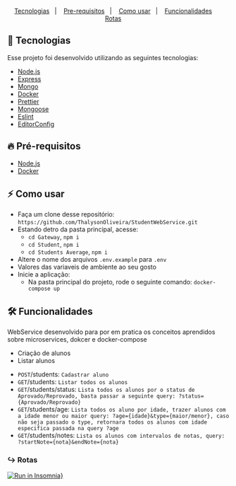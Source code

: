 <p align="center">
  <a href="#tecnologia">Tecnologias</a>&nbsp;&nbsp;&nbsp;|&nbsp;&nbsp;&nbsp;
  <a href="#pre-requisitos">Pre-requisitos</a>&nbsp;&nbsp;&nbsp;|&nbsp;&nbsp;&nbsp;
  <a href="#como-usar">Como usar</a>&nbsp;&nbsp;&nbsp;|&nbsp;&nbsp;&nbsp;
  <a href="#funcionalidades">Funcionalidades</a>&nbsp;&nbsp;&nbsp;&nbsp;&nbsp;&nbsp;
  <a href="#rotas">Rotas</a>&nbsp;&nbsp;&nbsp;&nbsp;&nbsp;&nbsp;
</p>

<a id="tecnologia"></a>
## 🚀 Tecnologias

Esse projeto foi desenvolvido utilizando as seguintes tecnologias:

- [Node.js](https://nodejs.org/en/)
- [Express](https://expressjs.com/pt-br/)
- [Mongo](https://www.mongodb.com/1)
- [Docker](https://www.docker.com/)
- [Prettier](https://prettier.io/)
- [Mongoose](https://mongoosejs.com/)
- [Eslint](https://eslint.org/)
- [EditorConfig](https://editorconfig.org/ )

<a id="pre-requisitos"></a>
## :fire: **Pré-requisitos**

- [Node.js](https://nodejs.org/en/)
- [Docker](https://www.docker.com/)


<a id="como-usar"></a>
## :zap: Como usar

- Faça um clone desse repositório: `https://github.com/ThalysonOliveira/StudentWebService.git`
- Estando detro da pasta principal, acesse: 
  - `cd Gateway`, `npm i`
  - `cd Student`, `npm i`
  - `cd Students Average`, `npm i`
- Altere o nome dos arquivos `.env.example` para `.env`
- Valores das variaveis de ambiente ao seu gosto
- Inicie a aplicação:
  - Na pasta principal do projeto, rode o seguinte comando: `docker-compose up`

<a id="funcionalidades"></a>
## 🛠️ Funcionalidades

WebService desenvolvido para por em pratica os conceitos aprendidos sobre microservices, dokcer e docker-compose
  - Criação de alunos
  - Listar alunos

<a id="rotas"></a>
- `POST`/students: `Cadastrar aluno`
- `GET`/students: `Listar todos os alunos`
- `GET`/students/status: `Lista todos os alunos por o status de Aprovado/Reprovado, basta passar a seguinte query: ?status={Aprovado/Reprovado}`
- `GET`/students/age: `Lista todos os aluno por idade, trazer alunos com a idade menor ou maior query: ?age={idade}&type={maior/menor}, caso não seja passado o type, retornara todos os alunos com idade especifica passada na query ?age`
- `GET`/students/notes: `Lista os alunos com intervalos de notas, query: ?startNote={nota}&endNote={nota}` 

### ↪︎ Rotas
[![Run in Insomnia}](https://insomnia.rest/images/run.svg)](https://insomnia.rest/run/?label=NodeJWT&uri=%7B%22_type%22%3A%22export%22%2C%22__export_format%22%3A4%2C%22__export_date%22%3A%222021-01-06T19%3A56%3A30.772Z%22%2C%22__export_source%22%3A%22insomnia.desktop.app%3Av2020.4.0%22%2C%22resources%22%3A%5B%7B%22_id%22%3A%22req_029f94abdced466297e6ef42b7585bb4%22%2C%22parentId%22%3A%22fld_d5ddda12530045aa9400cc5037c60c8a%22%2C%22modified%22%3A1609962243960%2C%22created%22%3A1609962193390%2C%22url%22%3A%22http%3A%2F%2Flocalhost%3A3333%2Fusers%22%2C%22name%22%3A%22ListUsers%22%2C%22description%22%3A%22%22%2C%22method%22%3A%22GET%22%2C%22body%22%3A%7B%7D%2C%22parameters%22%3A%5B%5D%2C%22headers%22%3A%5B%5D%2C%22authentication%22%3A%7B%22type%22%3A%22bearer%22%2C%22token%22%3A%22eyJhbGciOiJIUzI1NiIsInR5cCI6IkpXVCJ9.eyJpZCI6IjE0N2Q2MmMwLWM2MjYtNGY1OS04Mzc4LWNiMmFjZDE1NzA0YyIsImlhdCI6MTYwOTk2MjIyNCwiZXhwIjoxNjEwMDQ4NjI0fQ.PSKKVOvvpA4jszAbUShBK5EJV9P_ha1RVFZkvnnPOws%22%7D%2C%22metaSortKey%22%3A-1609962193390%2C%22isPrivate%22%3Afalse%2C%22settingStoreCookies%22%3Atrue%2C%22settingSendCookies%22%3Atrue%2C%22settingDisableRenderRequestBody%22%3Afalse%2C%22settingEncodeUrl%22%3Atrue%2C%22settingRebuildPath%22%3Atrue%2C%22settingFollowRedirects%22%3A%22global%22%2C%22_type%22%3A%22request%22%7D%2C%7B%22_id%22%3A%22fld_d5ddda12530045aa9400cc5037c60c8a%22%2C%22parentId%22%3A%22wrk_4f74f8762992462ca7475322ba3816bf%22%2C%22modified%22%3A1609956273210%2C%22created%22%3A1609956273210%2C%22name%22%3A%22NodeJWT%22%2C%22description%22%3A%22%22%2C%22environment%22%3A%7B%7D%2C%22environmentPropertyOrder%22%3Anull%2C%22metaSortKey%22%3A-1609956273210%2C%22_type%22%3A%22request_group%22%7D%2C%7B%22_id%22%3A%22wrk_4f74f8762992462ca7475322ba3816bf%22%2C%22parentId%22%3Anull%2C%22modified%22%3A1600458951062%2C%22created%22%3A1600458951062%2C%22name%22%3A%22Insomnia%22%2C%22description%22%3A%22%22%2C%22scope%22%3Anull%2C%22_type%22%3A%22workspace%22%7D%2C%7B%22_id%22%3A%22req_e01abfec32b34b19ba2618c6e009c470%22%2C%22parentId%22%3A%22fld_d5ddda12530045aa9400cc5037c60c8a%22%2C%22modified%22%3A1609960679111%2C%22created%22%3A1609960296144%2C%22url%22%3A%22http%3A%2F%2Flocalhost%3A3333%2Fauth%22%2C%22name%22%3A%22Auth%22%2C%22description%22%3A%22%22%2C%22method%22%3A%22POST%22%2C%22body%22%3A%7B%22mimeType%22%3A%22application%2Fjson%22%2C%22text%22%3A%22%7B%5Cn%5Ct%5C%22email%5C%22%3A%20%5C%22mateus%40gmail.com%5C%22%2C%5Cn%5Ct%5C%22password%5C%22%3A%20%5C%22123%5C%22%5Cn%7D%22%7D%2C%22parameters%22%3A%5B%5D%2C%22headers%22%3A%5B%7B%22name%22%3A%22Content-Type%22%2C%22value%22%3A%22application%2Fjson%22%2C%22id%22%3A%22pair_cc9090b67b5d4cd4b570aaa1e352c75d%22%7D%5D%2C%22authentication%22%3A%7B%7D%2C%22metaSortKey%22%3A-1609960296144%2C%22isPrivate%22%3Afalse%2C%22settingStoreCookies%22%3Atrue%2C%22settingSendCookies%22%3Atrue%2C%22settingDisableRenderRequestBody%22%3Afalse%2C%22settingEncodeUrl%22%3Atrue%2C%22settingRebuildPath%22%3Atrue%2C%22settingFollowRedirects%22%3A%22global%22%2C%22_type%22%3A%22request%22%7D%2C%7B%22_id%22%3A%22req_d0ad31e9cc4042128e39efcb78e74241%22%2C%22parentId%22%3A%22fld_d5ddda12530045aa9400cc5037c60c8a%22%2C%22modified%22%3A1609960284453%2C%22created%22%3A1609960257275%2C%22url%22%3A%22http%3A%2F%2Flocalhost%3A3333%2Fuser%22%2C%22name%22%3A%22CreateUser%22%2C%22description%22%3A%22%22%2C%22method%22%3A%22POST%22%2C%22body%22%3A%7B%22mimeType%22%3A%22application%2Fjson%22%2C%22text%22%3A%22%7B%5Cn%5Ct%5C%22email%5C%22%3A%20%5C%22%5C%22%2C%5Cn%5Ct%5C%22password%5C%22%3A%20%5C%22%5C%22%5Cn%7D%22%7D%2C%22parameters%22%3A%5B%5D%2C%22headers%22%3A%5B%7B%22name%22%3A%22Content-Type%22%2C%22value%22%3A%22application%2Fjson%22%2C%22id%22%3A%22pair_e63ee7e1deb8485c9ecb8d46ca79e477%22%7D%5D%2C%22authentication%22%3A%7B%7D%2C%22metaSortKey%22%3A-1609960257331%2C%22isPrivate%22%3Afalse%2C%22settingStoreCookies%22%3Atrue%2C%22settingSendCookies%22%3Atrue%2C%22settingDisableRenderRequestBody%22%3Afalse%2C%22settingEncodeUrl%22%3Atrue%2C%22settingRebuildPath%22%3Atrue%2C%22settingFollowRedirects%22%3A%22global%22%2C%22_type%22%3A%22request%22%7D%2C%7B%22_id%22%3A%22env_156552dd7647507ff33f4f8eefe3b4a13ccdb7f9%22%2C%22parentId%22%3A%22wrk_4f74f8762992462ca7475322ba3816bf%22%2C%22modified%22%3A1603160410240%2C%22created%22%3A1600458951107%2C%22name%22%3A%22Base%20Environment%22%2C%22data%22%3A%7B%22base_url%22%3A%22http%3A%2F%2Flocalhost%3A3333%22%7D%2C%22dataPropertyOrder%22%3A%7B%22%26%22%3A%5B%22base_url%22%5D%7D%2C%22color%22%3Anull%2C%22isPrivate%22%3Afalse%2C%22metaSortKey%22%3A1600458951107%2C%22_type%22%3A%22environment%22%7D%2C%7B%22_id%22%3A%22jar_156552dd7647507ff33f4f8eefe3b4a13ccdb7f9%22%2C%22parentId%22%3A%22wrk_4f74f8762992462ca7475322ba3816bf%22%2C%22modified%22%3A1600458951109%2C%22created%22%3A1600458951109%2C%22name%22%3A%22Default%20Jar%22%2C%22cookies%22%3A%5B%5D%2C%22_type%22%3A%22cookie_jar%22%7D%2C%7B%22_id%22%3A%22spc_e34a9ae4052c470790536969b0ab1e9b%22%2C%22parentId%22%3A%22wrk_4f74f8762992462ca7475322ba3816bf%22%2C%22modified%22%3A1600458951064%2C%22created%22%3A1600458951064%2C%22fileName%22%3A%22Insomnia%22%2C%22contents%22%3A%22%22%2C%22contentType%22%3A%22yaml%22%2C%22_type%22%3A%22api_spec%22%7D%5D%7D)
